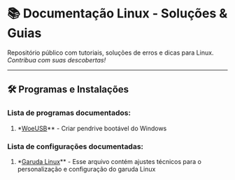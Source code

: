 # 📚 Documentação Linux - Soluções & Guias

Repositório público com tutoriais, soluções de erros e dicas para Linux.  
_Contribua com suas descobertas!_

---

## 🛠️ **Programas e Instalações**

### Lista de programas documentados:

1. \*[WoeUSB](https://github.com/schussler/linux-docs/blob/main/programas/woeusb.md)\*\* - Criar pendrive bootável do Windows

### Lista de configurações documentadas:

1. \*[Garuda Linux](https://github.com/schussler/linux-docs/blob/main/programas/woeusb.md)\*\* - Esse arquivo contém ajustes técnicos para o personalização e configuração do garuda Linux
